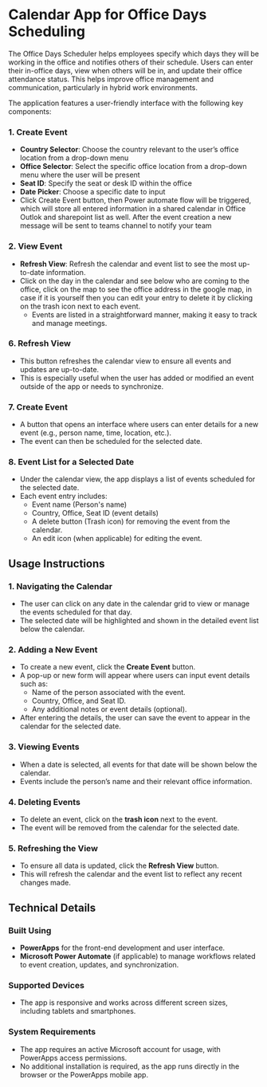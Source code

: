 # Calendar App for Office Days Scheduling

The Office Days Scheduler helps employees specify which days they will be working in the office and notifies others of their schedule. Users can enter their in-office days, view when others will be in, and update their office attendance status. This helps improve office management and communication, particularly in hybrid work environments.


The application features a user-friendly interface with the following key components:

### 1. **Create Event**

- **Country Selector**: Choose the country relevant to the user’s office location from a drop-down menu
- **Office Selector**: Select the specific office location from a drop-down menu where the user will be present
- **Seat ID**: Specify the seat or desk ID within the office
- **Date Picker**: Choose a specific date to input
- Click Create Event button, then Power automate flow will be triggered, which will store all entered information in a shared calendar in Office Outlok and sharepoint list as well. After the event creation a new message will be sent to teams channel to notify your team

### 2. **View Event**
- **Refresh View**: Refresh the calendar and event list to see the most up-to-date information.
- Click on the day in the calendar and see below who are coming to the office, click on the map to see the office address in the google map, in case if it is yourself then you can edit your entry to delete it  by clicking on the trash icon next to each event.
   - Events are listed in a straightforward manner, making it easy to track and manage meetings.

### 6. **Refresh View**
   - This button refreshes the calendar view to ensure all events and updates are up-to-date.
   - This is especially useful when the user has added or modified an event outside of the app or needs to synchronize.

### 7. **Create Event**
   - A button that opens an interface where users can enter details for a new event (e.g., person name, time, location, etc.).
   - The event can then be scheduled for the selected date.

### 8. **Event List for a Selected Date**
   - Under the calendar view, the app displays a list of events scheduled for the selected date.
   - Each event entry includes:
     - Event name (Person's name)
     - Country, Office, Seat ID (event details)
     - A delete button (Trash icon) for removing the event from the calendar.
     - An edit icon (when applicable) for editing the event.

## Usage Instructions

### 1. **Navigating the Calendar**
   - The user can click on any date in the calendar grid to view or manage the events scheduled for that day.
   - The selected date will be highlighted and shown in the detailed event list below the calendar.

### 2. **Adding a New Event**
   - To create a new event, click the **Create Event** button.
   - A pop-up or new form will appear where users can input event details such as:
     - Name of the person associated with the event.
     - Country, Office, and Seat ID.
     - Any additional notes or event details (optional).
   - After entering the details, the user can save the event to appear in the calendar for the selected date.

### 3. **Viewing Events**
   - When a date is selected, all events for that date will be shown below the calendar.
   - Events include the person’s name and their relevant office information.

### 4. **Deleting Events**
   - To delete an event, click on the **trash icon** next to the event.
   - The event will be removed from the calendar for the selected date.

### 5. **Refreshing the View**
   - To ensure all data is updated, click the **Refresh View** button.
   - This will refresh the calendar and the event list to reflect any recent changes made.

## Technical Details

### Built Using
- **PowerApps** for the front-end development and user interface.
- **Microsoft Power Automate** (if applicable) to manage workflows related to event creation, updates, and synchronization.
  
### Supported Devices
- The app is responsive and works across different screen sizes, including tablets and smartphones.
  
### System Requirements
- The app requires an active Microsoft account for usage, with PowerApps access permissions.
- No additional installation is required, as the app runs directly in the browser or the PowerApps mobile app.
